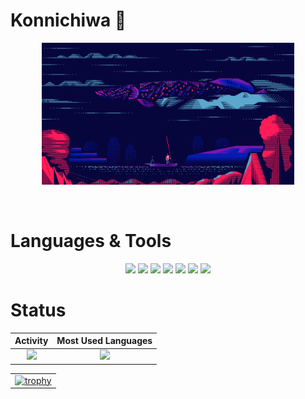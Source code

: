 # Konnichiwa 👋

<!-- pattern:Blueberry -->
<p align="center">
  <img width="80%" alt="GIF" src="assets/hermippe/空ピラルク.gif">
</p>
</br>

# Languages & Tools

<p align="center">
  <img src="https://img.shields.io/badge/-TypeScript-555?style=flat-square&logo=TypeScript"/>
  <img src="https://img.shields.io/badge/-JavaScript-555?style=flat-square&logo=JavaScript"/>
  <img src="https://img.shields.io/badge/-Angular-DD0031?style=flat-square&logo=Angular"/>
  <img src="https://img.shields.io/badge/-Vue.js-555?style=flat-square&logo=Vue.js"/>
  <img src="https://img.shields.io/badge/-Nuxt.js-555?style=flat-square&logo=Nuxt.js"/>
  <img src="https://img.shields.io/badge/-Visual Studio Code-007ACC?style=flat-square&logo=Visual Studio Code"/>
  <img src="https://img.shields.io/badge/-MacBook-555?style=flat-square&logo=Apple"/>
</p>

# Status

|                                                              Activity                                                               |                                     Most Used Languages                                      |
| :---------------------------------------------------------------------------------------------------------------------------------: | :------------------------------------------------------------------------------------------: |
| ![](https://github-readme-stats.vercel.app/api?username=mst-nsh&show_icons=true&theme=tokyonight&count_private=true&line_height=40) | ![](https://github-readme-stats.vercel.app/api/top-langs/?username=mst-nsh&theme=tokyonight) |

|                                                                                                                                        |
| :------------------------------------------------------------------------------------------------------------------------------------: |
| [![trophy](https://github-profile-trophy.vercel.app/?username=mst-nsh&theme=discord)](https://github.com/ryo-ma/github-profile-trophy) |

<!-- pattern:Green -->
<!-- <img width="80%" alt="GIF" src="assets/hermippe/おばけソテツとラピュータ.gif">

</br>

# Languages & Tools

<p align="center">
  <img src="https://img.shields.io/badge/-TypeScript-555?style=flat-square&logo=typescript"/>
  <img src="https://img.shields.io/badge/-JavaScript-555?style=flat-square&logo=javascript"/>
  <img src="https://img.shields.io/badge/-Angular-DD0031?style=flat-square&logo=angular"/>
  <img src="https://img.shields.io/badge/-Vue.js-555?style=flat-square&logo=vue.js"/>
  <img src="https://img.shields.io/badge/-Visual Studio Code-007ACC?style=flat-square&logo=visual studio code"/>
  <img src="https://img.shields.io/badge/-MacBook-555?style=flat-square&logo=apple"/>
</p>

# Status

|                                                           Activity                                                            |                                  Most Used Languages                                   |
| :---------------------------------------------------------------------------------------------------------------------------: | :------------------------------------------------------------------------------------: |
| ![](https://github-readme-stats.vercel.app/api?username=mst-nsh&show_icons=true&theme=dark&count_private=true&line_height=40) | ![](https://github-readme-stats.vercel.app/api/top-langs/?username=mst-nsh&theme=dark) |

[![trophy](https://github-profile-trophy.vercel.app/?username=mst-nsh&theme=matrix)](https://github.com/ryo-ma/github-profile-trophy) -->

<!--
**mst-nsh/mst-nsh** is a ✨ _special_ ✨ repository because its `README.md` (this file) appears on your GitHub profile.

Here are some ideas to get you started:

- 🔭 I’m currently working on ...
- 🌱 I’m currently learning ...
- 👯 I’m looking to collaborate on ...
- 🤔 I’m looking for help with ...
- 💬 Ask me about ...
- 📫 How to reach me: ...
- 😄 Pronouns: ...
- ⚡ Fun fact: ...
-->
